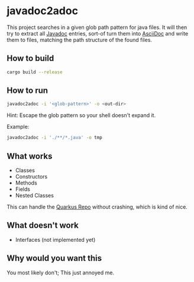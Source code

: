 # javadoc2adoc

This project searches in a given glob path pattern for java files. It will then try to extract all [Javadoc](https://en.wikipedia.org/wiki/Javadoc) entries, sort-of turn them into [AsciiDoc](https://asciidoc.org/) and write them to files, matching the path structure of the found files.

## How to build

```bash
cargo build --release
```

## How to run

```bash
javadoc2adoc -i '<glob-pattern>' -o <out-dir>
```

Hint: Escape the glob pattern so your shell doesn't expand it.

Example:

```bash
javadoc2adoc -i './**/*.java' -o tmp
```
	
## What works

- Classes
- Constructors
- Methods
- Fields
- Nested Classes

This can handle the [Quarkus Repo](https://github.com/quarkusio/quarkus) without crashing, which is kind of nice.

## What doesn't work

- Interfaces (not implemented yet)

## Why would you want this

You most likely don't; This just annoyed me.
